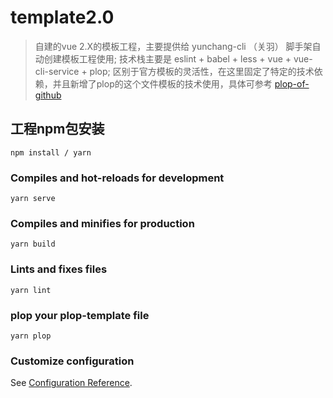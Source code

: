 # template2.0
 >自建的vue 2.X的模板工程，主要提供给 yunchang-cli （关羽） 脚手架自动创建模板工程使用;
 技术栈主要是 eslint + babel + less + vue + vue-cli-service + plop;
 区别于官方模板的灵活性，在这里固定了特定的技术依赖，并且新增了plop的这个文件模板的技术使用，具体可参考
[plop-of-github](https://github.com/plopjs/plop)

## 工程npm包安装
```
npm install / yarn
```

### Compiles and hot-reloads for development
```
yarn serve
```

### Compiles and minifies for production
```
yarn build
```

### Lints and fixes files
```
yarn lint
```
### plop your plop-template file
```
yarn plop
```
### Customize configuration
See [Configuration Reference](https://github.com/cheeZzp/template-vue2.0#readme).
